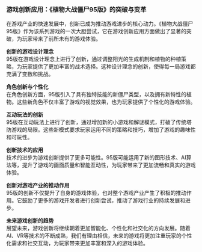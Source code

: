 ### 游戏创新应用：《植物大战僵尸95版》的突破与变革

在游戏产业的快速发展中，创新已成为推动游戏进步的核心动力。《植物大战僵尸95版》作为该系列游戏的一次大胆尝试，它在游戏创新应用方面做出了显著的突破，为玩家带来了前所未有的游戏体验。

**创新的游戏设计理念**  
95版在游戏设计理念上进行了创新，通过调整阳光的生成机制和植物的种植策略，为玩家提供了更加丰富的战术选择。这种设计理念的创新，使得每一局游戏都充满了变数和挑战。

**角色创新与个性化**  
在角色创新方面，95版引入了具有独特技能的新僵尸类型，以及拥有新特性的植物。这些新角色不仅丰富了游戏的视觉效果，也为玩家提供了个性化的游戏体验。

**互动玩法的创新**  
95版在互动玩法上进行了创新，通过增加新的小游戏和解谜模式，打破了传统塔防游戏的局限。这些新模式要求玩家运用不同的策略和技巧，增加了游戏的趣味性和可玩性。

**创新技术的应用**  
技术的进步为游戏创新提供了更多可能性。95版可能运用了新的图形技术、AI算法等，提升了游戏的画面质量和智能互动性，为玩家带来了更加流畅和真实的游戏体验。

**创新对游戏产业的推动作用**  
95版的创新不仅提升了自身的游戏体验，也对整个游戏产业产生了积极的推动作用。它鼓励了更多的游戏开发者进行创新尝试，推动了游戏行业的持续发展和进步。

**未来游戏创新的趋势**  
展望未来，游戏创新将继续朝着更加智能化、个性化和社交化的方向发展。随着AI、VR等技术的不断成熟，我们有理由相信，未来的游戏将更加注重玩家的个性化需求和社交互动，为玩家带来更加丰富和深入的游戏体验。